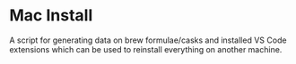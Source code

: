 # Mac Install

A script for generating data on brew formulae/casks and installed VS Code extensions which can be used to reinstall everything on another machine.
